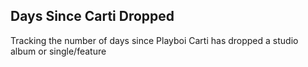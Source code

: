 ## Days Since Carti Dropped

Tracking the number of days since Playboi Carti has dropped a studio album or single/feature
